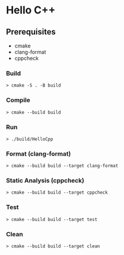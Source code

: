 # Hello C++

## Prerequisites

* cmake
* clang-format
* cppcheck

### Build
```
> cmake -S . -B build
```

### Compile
```
> cmake --build build
```

### Run
```
> ./build/HelloCpp
```

### Format (clang-format)
```
> cmake --build build --target clang-format
```

### Static Analysis (cppcheck)
```
> cmake --build build --target cppcheck
```

### Test
```
> cmake --build build --target test
```

### Clean
```
> cmake --build build --target clean
```
